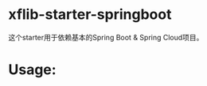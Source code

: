 
xflib-starter-springboot
================

这个starter用于依赖基本的Spring Boot & Spring Cloud项目。

# Usage:
